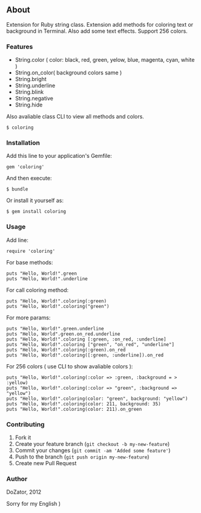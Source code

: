 ## About

Extension for Ruby string class. Extension add methods for coloring text or background in Terminal. Also add some text effects. Support 256 colors.

### Features

* String.color ( color: black, red, green, yelow, blue, magenta, cyan, white )
* String.on\_color( background colors same )
* String.bright
* String.underline
* String.blink
* String.negative
* String.hide

Also avaliable class CLI to view all methods and colors.

    $ coloring

### Installation

Add this line to your application's Gemfile:

    gem 'coloring'

And then execute:

    $ bundle

Or install it yourself as:

    $ gem install coloring

### Usage

Add line:

	require 'coloring'

For base methods:

	puts "Hello, World!".green
	puts "Hello, World!".underline

For call coloring method:	
			
	puts "Hello, World!".coloring(:green)
	puts "Hello, World!".coloring("green")
	
For more params:

	puts "Hello, World!".green.underline
	puts "Hello, World".green.on_red.underline
	puts "Hello, World!".coloring [:green, :on_red, :underline]
	puts "Hello, World!".coloring ["green", "on_red", "underline"]
	puts "Hello, World!".coloring(:green).on_red
	puts "Hello, World!".coloring([:green, :underline]).on_red

For 256 colors ( use CLI to show avaliable colors ):

	puts "Hello, World!".coloring(:color => :green, :background = > :yellow)
	puts "Hello, World!".coloring(:color => "green", :background => "yellow")
	puts "Hello, World!".coloring(color: "green", background: "yellow")
	puts "Hello, World!".coloring(color: 211, background: 35)  
	puts "Hello, World!".coloring(color: 211).on_green
	 
### Contributing

1. Fork it
2. Create your feature branch (`git checkout -b my-new-feature`)
3. Commit your changes (`git commit -am 'Added some feature'`)
4. Push to the branch (`git push origin my-new-feature`)
5. Create new Pull Request

### Author
	
DoZator, 2012

Sorry for my English )
